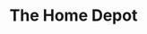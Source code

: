 ---
title: "The Home Depot"
url: /las-vegas/the-home-depot-arroyo-crossing-parkway/
shop: doityourself
---
